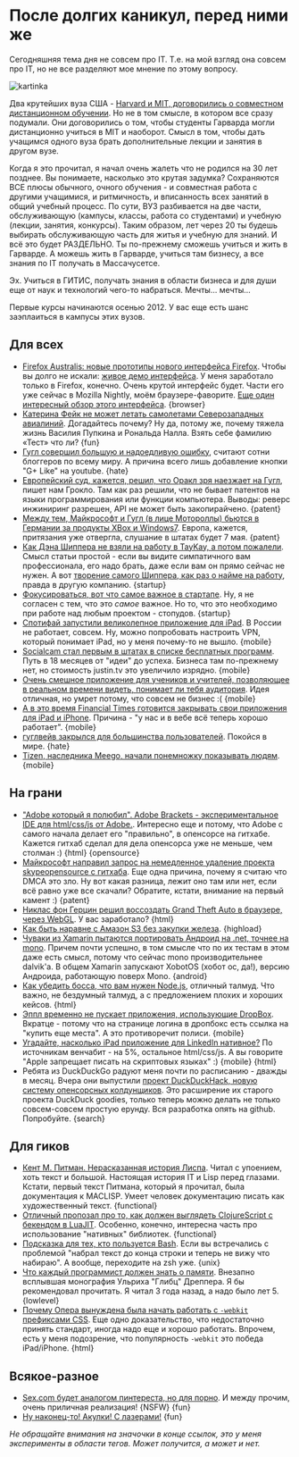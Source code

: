 # После долгих каникул, перед ними же

Сегодняшняя тема дня не совсем про IT. Т.е. на мой взгляд она совсем про IT, но не все разделяют мое мнение по этому вопросу.

![kartinka](http://addmeto.cc/images/posts/study.jpg)

Два крутейших вуза США -  [Harvard и MIT, договорились о совместном дистанционном обучении](http://web.mit.edu/press/2012/mit-harvard-edx-announcement.html). Но не в том смысле, в котором все сразу подумали. Они договорились о том, чтобы студенты Гарварда могли дистанционно учиться в MIT и наоборот. Смысл в том, чтобы дать учащимся одного вуза брать дополнительные лекции и занятия в другом вузе.

Когда я это прочитал, я начал очень жалеть что не родился на 30 лет позднее. Вы понимаете, насколько это крутая задумка? Сохраняются ВСЕ плюсы обычного, очного обучения - и совместная работа с другими учащимися, и ритмичность, и вписанность всех занятий в общий учебный процесс. По сути, ВУЗ разбивается на две части, обслуживающую (кампусы, классы, работа со студентами) и учебную (лекции, занятия, конкурсы). Таким образом, лет через 20 ты будешь выбирать обслуживающую часть для житья и учебную для знаний. И всё это будет РАЗДЕЛЬНО. Ты по-прежнему сможешь учиться и жить в Гарварде. А можешь жить в Гарварде, учиться там бизнесу, а все знания по IT получать в Массачусетсе.

Эх. Учиться в ГИТИС, получать знания в области бизнеса и для души еще от наук и технологий чего-то набраться. Мечты... мечты...

Первые курсы начинаются осенью 2012. У вас еще есть шанс заэплаиться в кампусы этих вузов.

## Для всех
* [Firefox Australis: новые прототипы нового интерфейса Firefox](http://www.extremetech.com/computing/128161-firefox-australis-one-browser-interface-to-rule-them-all). Чтобы вы долго не искали: [живое демо интерфейса](http://people.mozilla.com/~shorlander/files/australis-designSpecs/australis-designSpecs-osx-mainWindow.html). У меня заработало только в Firefox, конечно. Очень крутой интерфейс будет. Части его уже сейчас в Mozilla Nightly, моём браузере-фаворите. [Еще один интересный обзор этого интерфейса](http://www.webmonkey.com/2012/05/new-firefox-design-will-offer-uniform-look-across-desktop-and-mobile/). {browser}
* [Катерина Фейк не может летать самолетами Северозападных авиалиний](http://caterina.net/archive/001011.html). Догадайтесь почему? Ну да, потому же, почему тяжела жизнь Василия Пупкина и Рональда Налла. Взять себе фамилию «Тест» что ли? {fun}
* [Гугл совершил большую и надоедливую ошибку](http://wilwheaton.typepad.com/wwdnbackup/2012/05/google-is-making-a-huge-and-annoying-mistake.html), считают сотни блоггеров по всему миру. А причина всего лишь добавление кнопки "G+ Like" на youtube. {hate}
* [Европейский суд, кажется, решил, что Оракл зря наезжает на Гугл](http://www.groklaw.net/article.php?story=20120502083035371), пишет нам Грокло. Там как раз решили, что не бывает патентов на языки программирования или функции компьютера. Выводы: реверс инжиниринг разрешен, API не может быть закопирайчено. {patent}
* [Между тем, Майкрософт и Гугл (в лице Мотороллы) бьются в Германии за продукты XBox и Windows7](http://www.bbc.com/news/technology-17924190). Европа, кажется, притязания уже отвергла, слушание в штатах будет 7 мая. {patent}
* [Как Дэна Шиппера не взяли на работу в TayKay, а потом пожалели](http://www.quintenfarmer.com/2012/05/02/we-rejected-dan-shipper-and-what-i-learned-about-hiring/). Смысл статьи простой - если вы видите симпатичного вам профессионала, его надо брать, даже если вам он прямо сейчас не нужен. А вот [творение самого Шиппера, как раз о найме на работу](http://danshipper.com/124690091), правда в другую компанию. {startup}
* [Фокусироваться, вот что самое важное в стартапе](http://ezliu.com/focus/). Ну, я не согласен с тем, что это *самое* важное. Но то, что это необходимо при работе над любым проектом - стопудов. {startup}
* [Спотифай запустили великолепное приложение для iPad](http://www.spotify.com/us/ipad/). В России не работает, совсем. Ну, можно попробовать настроить VPN, который понимает iPad, но у меня почему-то не вышло. {mobile}
* [Socialcam стал первым в штатах в списке бесплатных программ](http://justinkan.com/socialcam-1). Путь в 18 месяцев от "идеи" до успеха. Бизнеса там по-прежнему нет, но стоимость justin.tv это увеличило изрядно. {mobile}
* [Очень смешное приложение для учеников и учителей, позволяющее в реальном времени видеть, понимает ли тебя аудитория](http://understoodit.com/). Идея отличная, но умрет потому, что совсем не бизнес :( {mobile}
* [А в это время Financial Times готовится закрывать свои приложения для iPad и iPhone](http://paidcontent.org/2012/05/01/web-journey-complete-ft-switching-off-ios-app/). Причина - "у нас и в вебе всё теперь хорошо работает". {mobile}
* [гуглвейв закрылся для большинства пользователей](http://www.v3.co.uk/v3-uk/news/2171699/google-wave-shuts-majority-web-users). Покойся в мире. {hate}
* [Tizen, наследника Meego, начали понемножку показывать людям](http://www.engadget.com/2012/05/01/tizen-1-0-larkspur-sdk-and-source-arrive/). {mobile}


## На грани
* ["Adobe который я полюбил". Adobe Brackets - экспериментальное IDE для html/css/js от Adobe.](https://github.com/adobe/brackets). Интересно еще и потому, что Adobe с самого начала делает его "правильно", в опенсорсе на гитхабе. Кажется гитхаб сделал для дела опенсорса уже не меньше, чем столман :) {html} {opensource}
* [Майкрософт направил запрос на немедленное удаление проекта skypeopensource с гитхаба](https://github.com/github/dmca/commit/db9b442f0ac68512d0ca83fe7b25a7f9bf766e63). Еще одна причина, почему я считаю что DMCA это зло. Ну вот какая разница, лежит оно там или нет, если всё равно уже все скачали? Обратите, кстати, внимание на первый камент :) {patent}
* [Никлас фон Герцин решил воссоздать Grand Theft Auto в браузере, через WebGL](http://experiments.hertzen.com/webgl-gta/). У вас заработало? {html}
* [Как быть наравне с Амазон S3 без закупки железа](http://blog.adamsmith.cc/2012/04/how-to-compete-with-amazon-s3-without-buying-hardware.html). {highload}
* [Чуваки из Xamarin пытаются портировать Андроид на .net, точнее на mono](http://blog.xamarin.com/2012/05/01/android-in-c-sharp/). Причем почти успешно, в том смысле что по их тестам в этом даже есть смысл, потому что сейчас mono производительнее dalvik'а. В общем Xamarin запускают XobotOS (хобот ос, да!), версию Андроида, работающую поверх Mono. {android}
* [Как убедить босса, что вам нужен Node.js](http://nodeguide.com/convincing_the_boss.html), отличный талмуд. Что важно, не бездумный талмуд, а с предложением плохих и хороших кейсов. {html}
* [Эппл временно не пускает приложения, использующие DropBox](http://forums.dropbox.com/topic.php?id=59350). Вкратце - потому что на странице логина в дропбокс есть ссылка на "купить еще места". А это противоречит полиси. {mobile}
* [Угадайте, насколько iPad приложение для LinkedIn нативное?](http://venturebeat.com/2012/05/02/linkedin-ipad-app-engineering/#s:1-linkedin-ipad) По источникам венчабит - на 5%, остальное html/css/js. А вы говорите "Apple запрещает писать на скриптовых языках" :) {mobile} {html}
* Ребята из DuckDuckGo радуют меня почти по расписанию - дважды в месяц. Вчера они выпустили [проект DuckDuckHack, новую систему опенсорсных колдунщиков](http://duckduckhack.com/). Это расширение их старого проекта DuckDuck goodies, только теперь можно делать не только совсем-совсем простую ерунду. Вся разработка опять на github. Попробуйте. {search}


## Для гиков
* [Кент М. Питман. Нерасказанная история Лиспа](http://www.nhplace.com/kent/Papers/cl-untold-story.html). Читал с упоением, хоть текст и большой. Настоящая история IT и Lisp перед глазами. Кстати, первый текст Питмана, который я прочитал, была документация к MACLISP. Умеет человек документацию писать как художественный текст. {functional}
* [Отличный пропозал про то, как должен выглядеть ClojureScript с бекендом в LuaJIT](http://raphamiard.posterous.com/gsoc-2012-pluggable-backend-infrastructure-an). Особенно, конечно, интересна часть про использование "нативных" библиотек. {functional}
* [Подсказка для тех, кто пользуется Bash](http://jonisalonen.com/2012/your-bash-prompt-needs-this/). Если вы встречались с проблемой "набрал текст до конца строки и теперь не вижу что набираю". А вообще, переходите на zsh уже. {unix}
* [Что каждый программист должен знать о памяти](http://lwn.net/Articles/250967/). Внезапно всплывшая монография Ульриха "Глибц" Дреппера. Я бы рекомендовал прочитать. Я читал 3 года назад, а надо было лет 5. {lowlevel}
* [Почему Опера вынуждена была начать работать с `-webkit` префиксами CSS](http://kevinjohngallagher.com/articles/opera-fat-lady-singing-prefixes/). Еще одно доказательство, что недостаточно принять стандарт, иногда надо еще и хорошо работать. Впрочем, есть у меня подозрение, что популярность `-webkit` это победа iPad/iPhone. {html}

## Всякое-разное
* [Sex.com будет аналогом пинтереста, но для порно](http://techcrunch.com/2012/05/02/sex-com-introduces-a-pinterest-for-porn/). И между прочим, очень приличная реализация! {NSFW} {fun}
* [Ну наконец-то! Акулки! С лазерами!](http://www.wired.com/gadgetlab/2012/05/wicked-lasers-shark/) {fun}

*Не обращайте внимания на значочки в конце ссылок, это у меня эксперименты в области тегов. Может получится, а может и нет.*
